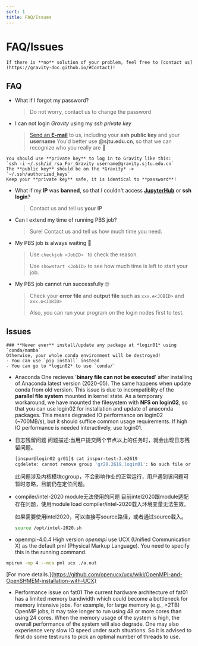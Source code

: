 ```yaml
---
sort: 1
title: FAQ/Issues
---
```


# FAQ/Issues

```tip
If there is **no** solution of your problem, feel free to [contact us](https://gravity-doc.github.io/#Contact)!
```



## FAQ

- What if I forgot my password?

  > Do not worry, contact us to change the password

- I can not login *Gravity* using my *ssh private key*

  > [Send an **E-mail**](mailto:gravity-hpc@sjtu.edu.cn) to us, including your **ssh public key** and your **username**
  > You'd better use **@sjtu.edu.cn**, so that we can recognize who you really are 👀
```tip
You should use **private key** to log in to Gravity like this:
`ssh -i ~/.ssh/id_rsa_For_Gravity username@gravity.sjtu.edu.cn`
The **public key** should be on the *Gravity* -> `~/.ssh/authorized_keys`
Keep your **private key** safe, it is identical to **password**!
```

- What if my **IP** was **banned**, so that I couldn't access **[JupyterHub](https://gravity.sjtu.edu.cn/)** or **ssh login**?

  > Contact us and tell us **your IP**

- Can I extend my time of running PBS job?

  > Sure! Contact us and tell us how much time you need.

- My PBS job is always waiting 😤

  > Use `checkjob <JobID> ` to check the reason.
  >
  > Use `showstart <JobID>` to see how much time is left to start your job.

- My PBS job cannot run successfully 🙄

  > Check your **error file** and **output file** such as `xxx.e<JOBID>` and `xxx.o<JOBID>`
  >
  > Also, you can run your program on the login nodes first to test.


## Issues
```danger
### **Never ever** install/update any package at *login01* using `conda/mamba`
Otherwise, your whole conda environment will be destroyed!
- You can use `pip install` instead
- You can go to *login02* to use `conda/`
```
- Anaconda
One recieves '**binary file can not be executed**' after installing of Anaconda latest version (2020-05). 
The same happens when update conda from old version.
This issue is due to incompatiblity of the **parallel file system** mounted in kernel state. 
As a temporary workaround, we have mounted the filesystem with **NFS on login02**, so that you can use login02 for installation and update of anaconda packages. This means degraded IO performance on login02 (~700MB/s), but it should suffice common usage requirements. If high IO performance is needed interactively, use login01.

- 日志残留问题
  问题描述:当用户提交两个节点以上的任务时，就会出现日志残留问题。
  ```bash
  [inspur@login02 gr01]$ cat inspur-test-3.e2619
  cgdelete: cannot remove group 'gr28.2619.login01': No such file or directory
  ```
  此问题涉及内核模块cgroup，不会影响作业的正常运行，用户遇到该问题可暂时忽略，目前仍在定位问题。

- compiler/intel-2020 module无法使用的问题
  目前intel2020跟module适配存在问题，使用module load compiler/intel-2020载入环境变量无法生效。

  如果需要使用intel2020，可以直接写source路径，或者通过source载入。

  ```bash
  source /opt/intel-2020.sh
  ```

- openmpi-4.0.4
High version *openmpi* use UCX (Unified Communication X) as the default pml (Physical Markup Language).
You need to specify this in the running command.
```bash
mpirun -np 4 --mca pml ucx ./a.out
```
[For more details.]{https://github.com/openucx/ucx/wiki/OpenMPI-and-OpenSHMEM-installation-with-UCX}

- Performance issue on fat01
The current hardware architecture of fat01 has a limited memory bandwidth which could become a bottleneck for memory intensive jobs. For example, for large memory (e.g., >2TB) OpenMP jobs, it may take longer to run using 48 or more cores than using 24 cores. When the memory usage of the system is high, the overall performance of the system will also degrade. One may also experience very slow IO speed under such situations. So it is advised to first do some test runs to pick an optimal number of threads to use. 
